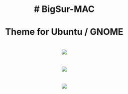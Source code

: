 <h1 align="center"> <a># BigSur-MAC</a> </h1>
<h1 align="center"> Theme for Ubuntu / GNOME </h1>


<h1 align="center">
  <image src="./source/homescreen1.png" />
</h1>

<h1 align="center">
  <image src="./source/homescreen2.png" />
</h1>

<h1 align="center">
  <image src="./source/homescreen1-1.png" />
</h1>
